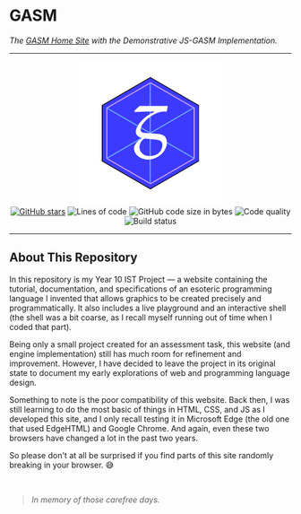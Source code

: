 # GASM
*The [GASM Home Site](https://hongtianyu.github.io/gasm-web/) with the Demonstrative JS-GASM Implementation.*

---

<div align="center">
    <div>
        <a href="https://hongtianyu.github.io/gasm-web/" target="_blank" title="GASM Homepage">
            <img alt="GASM Logo" src="res/gasm-icon.png">
        </a>
    </div>
    <div>
        <a href="https://github.com/HongtianYu/gasm-web/stargazers"><img alt="GitHub stars" src="https://img.shields.io/github/stars/HongtianYu/gasm-web" /></a>
        <img alt="Lines of code" src="https://img.shields.io/tokei/lines/github/HongtianYu/gasm-web">
        <img alt="GitHub code size in bytes" src="https://img.shields.io/github/languages/code-size/HongtianYu/gasm-web">
        <img alt="Code quality" src="https://img.shields.io/badge/code%20quality-LOL-orange" />
        <img alt="Build status" src="https://img.shields.io/badge/build-just%20pretend%20it's%20passing-brightgreen" />
    </div>
</div>

---

## About This Repository

In this repository is my Year 10 IST Project &mdash; a website containing the tutorial, documentation, and specifications of an esoteric programming language I invented that allows graphics to be created precisely and programmatically. It also includes a live playground and an interactive shell (the shell was a bit coarse, as I recall myself running out of time when I coded that part).

Being only a small project created for an assessment task, this website (and engine implementation) still has much room for refinement and improvement. However, I have decided to leave the project in its original state to document my early explorations of web and programming language design.

Something to note is the poor compatibility of this website. Back then, I was still learning to do the most basic of things in HTML, CSS, and JS as I developed this site, and I only recall testing it in Microsoft Edge (the old one that used EdgeHTML) and Google Chrome. And again, even these two browsers have changed a lot in the past two years.  

So please don't at all be surprised if you find parts of this site randomly breaking in your browser. :sweat_smile:


<br />

> *In memory of those carefree days.*

